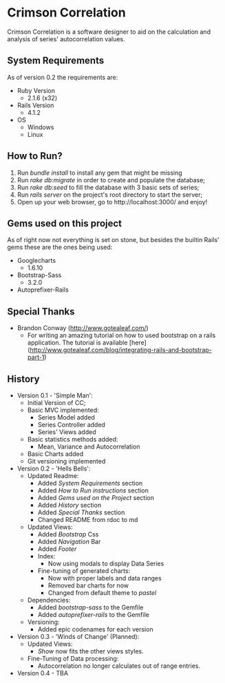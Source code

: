# Crimson Correlation

Crimson Correlation is a software designer to aid on the calculation and analysis of series' autocorrelation values.

## System Requirements

As of version 0.2 the requirements are:

+ Ruby Version
    * 2.1.6 (x32)
+ Rails Version
    * 4.1.2
+ OS
    * Windows
    * Linux

## How to Run?

1. Run *bundle install* to install any gem that might be missing
2. Run *rake db:migrate* in order to create and populate the database;
3. Run *rake db:seed* to fill the database with 3 basic sets of series;
4. Run *rails server* on the project's root directory to start the server;
5. Open up your web browser, go to http://localhost:3000/ and enjoy!

## Gems used on this project

As of right now not everything is set on stone, but besides the builtin Rails' gems these are the ones being used:

+ Googlecharts
    * 1.6.10
+ Bootstrap-Sass
    * 3.2.0
+ Autoprefixer-Rails

## Special Thanks

+ Brandon Conway (http://www.gotealeaf.com/)
    * For writing an amazing tutorial on how to used bootstrap on a rails application. The tutorial is available [here] (http://www.gotealeaf.com/blog/integrating-rails-and-bootstrap-part-1)

## History

+ Version 0.1 - 'Simple Man':
    * Initial Version of CC;
    * Basic MVC implemented:
        - Series Model added
        - Series Controller added
        - Series' Views added
    * Basic statistics methods added:
        - Mean, Variance and Autocorrelation
    * Basic Charts added
    * Git versioning implemented
+ Version 0.2 - 'Hells Bells':
    * Updated Readme:
        - Added *System Requirements* section
        - Added *How to Run instructions* section
        - Added *Gems used on the Project* section
        - Added *History* section
        - Added *Special Thanks* section
        - Changed README from rdoc to md
    * Updated Views:
        - Added *Bootstrap* Css
        - Added *Navigation* Bar
        - Added *Footer*
        - Index:
            + Now using modals to display Data Series
        - Fine-tuning of generated charts:
            + Now with proper labels and data ranges
            + Removed bar charts for now
            + Changed from default theme to *pastel*
    * Dependencies:
        - Added *bootstrap-sass* to the Gemfile
        - Added *autoprefixer-rails* to the Gemfile
    * Versioning:
        - Added epic codenames for each version
+ Version 0.3 - 'Winds of Change' (Planned):
    * Updated Views:
        - *Show* now fits the other views styles.
    * Fine-Tuning of Data processing:
        - Autocorrelation no longer calculates out of range entries.
+ Version 0.4 - TBA